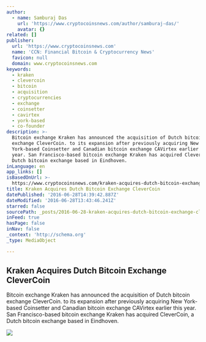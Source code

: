 ```yaml
---
author:
  - name: Samburaj Das
    url: 'https://www.cryptocoinsnews.com/author/samburaj-das/'
    avatar: {}
related: []
publisher:
  url: 'https://www.cryptocoinsnews.com'
  name: 'CCN: Financial Bitcoin & Cryptocurrency News'
  favicon: null
  domain: www.cryptocoinsnews.com
keywords:
  - kraken
  - clevercoin
  - bitcoin
  - acquisition
  - cryptocurrencies
  - exchange
  - coinsetter
  - cavirtex
  - york-based
  - co-founder
description: >-
  Bitcoin exchange Kraken has announced the acquisition of Dutch bitcoin
  exchange CleverCoin. to its expansion after previously acquiring New
  York-based Coinsetter and Canadian bitcoin exchange CAVirtex earlier this
  year. San Francisco-based bitcoin exchange Kraken has acquired CleverCoin, a
  Dutch bitcoin exchange based in Eindhoven.
inLanguage: en
app_links: []
isBasedOnUrl: >-
  https://www.cryptocoinsnews.com/kraken-acquires-dutch-bitcoin-exchange-clevercoin/
title: Kraken Acquires Dutch Bitcoin Exchange CleverCoin
datePublished: '2016-06-28T14:39:42.887Z'
dateModified: '2016-06-28T13:43:46.241Z'
starred: false
sourcePath: _posts/2016-06-28-kraken-acquires-dutch-bitcoin-exchange-clevercoin.md
inFeed: true
hasPage: false
inNav: false
_context: 'http://schema.org'
_type: MediaObject

---
```

<article style=""><h1>Kraken Acquires Dutch Bitcoin Exchange CleverCoin</h1><p>Bitcoin exchange Kraken has announced the acquisition of Dutch bitcoin exchange CleverCoin. to its expansion after previously acquiring New York-based Coinsetter and Canadian bitcoin exchange CAVirtex earlier this year. San Francisco-based bitcoin exchange Kraken has acquired CleverCoin, a Dutch bitcoin exchange based in Eindhoven.</p><img src="https://www.cryptocoinsnews.com/wp-content/uploads/2016/06/Fishes-Acq-y.jpg" /></article>